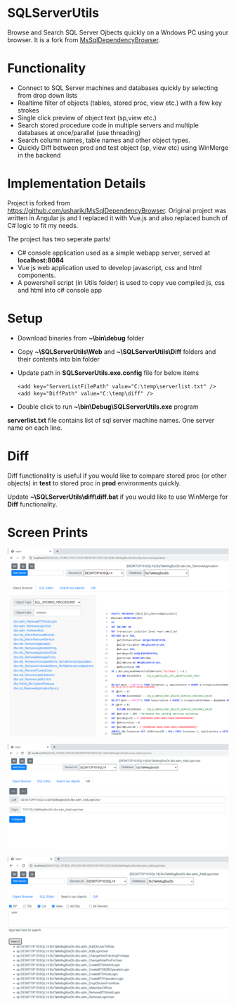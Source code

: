 # SQLServerUtils
Browse and Search SQL Server Ojbects quickly on a Wndows PC using your browser. It is a fork from [MsSqlDependencyBrowser](https://github.com/usharik/MsSqlDependencyBrowser).

# Functionality
- Connect to SQL Server machines and databases quickly by selecting from drop down lists
- Realtime filter of objects (tables, stored proc, view etc.) with a few key strokes
- Single click preview of object text (sp,view etc.)
- Search stored procedure code in multiple servers and multiple databases at once/parallel (use threading)
- Search column names, table names and other object types.
- Quickly Diff between prod and test object (sp, view etc) using WinMerge in the backend


# Implementation Details
Project is forked from https://github.com/usharik/MsSqlDependencyBrowser. Original project was written in Angular js and I replaced it with Vue.js and also replaced bunch of C# logic to fit my needs.


The project has two seperate parts!
- C# console application used as a simple webapp server, served at **localhost:8084**
- Vue js web application used to develop javascript, css and html components.
- A powershell script (in Utils folder) is used to copy vue compiled js, css and html into c# console app

# Setup
- Download binaries from **~\bin\debug** folder
- Copy **~\SQLServerUtils\Web** and **~\SQLServerUtils\Diff** folders and their contents into bin folder
- Update path in **SQLServerUtils.exe.config** file for below items

  ```
  <add key="ServerListFilePath" value="C:\temp\serverlist.txt" />
  <add key="DiffPath" value="C:\temp\diff" />
  ```
- Double click to run **~\bin\Debug\SQLServerUtils.exe** program 

**serverlist.txt** file contains list of sql server machine names. One server name on each line.
 
 
 # Diff
 Diff functionality is useful if you would like to compare stored proc (or other objects) in **test** to stored proc in **prod** environments quickly.
 
 Update **~\SQLServerUtils\diff\diff.bat** if you would like to use WinMerge for **Diff** functionality.
 
 
 
# Screen Prints
![MainPage](https://github.com/ali4728/SQLServerUtils/blob/master/Utils/img/Navigate_Stored_Procs.PNG)

![Diff](https://github.com/ali4728/SQLServerUtils/blob/master/Utils/img/Diff.PNG)

![Search](https://github.com/ali4728/SQLServerUtils/blob/master/Utils/img/Search.PNG)

